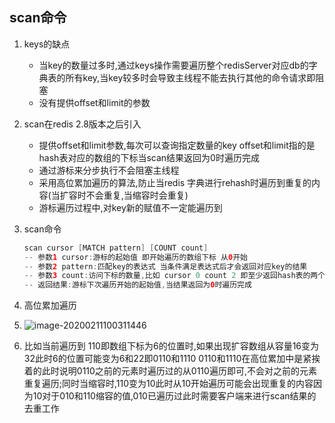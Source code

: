 ## scan命令

1. keys的缺点

   - 当key的数量过多时,通过keys操作需要遍历整个redisServer对应db的字典表的所有key,当key较多时会导致主线程不能去执行其他的命令请求即阻塞
   - 没有提供offset和limit的参数

2. scan在redis 2.8版本之后引入

   - 提供offset和limit参数,每次可以查询指定数量的key offset和limit指的是hash表对应的数组的下标当scan结果返回为0时遍历完成
   - 通过游标来分步执行不会阻塞主线程
   - 采用高位累加遍历的算法,防止当redis 字典进行rehash时遍历到重复的内容(当扩容时不会重复,当缩容时会重复)
   - 游标遍历过程中,对key新的赋值不一定能遍历到

3. scan命令

   ```java
   scan cursor [MATCH pattern] [COUNT count]
   -- 参数1 cursor:游标的起始值 即开始遍历的数组下标 从0开始
   -- 参数2 pattern:匹配key的表达式 当条件满足表达式后才会返回对应key的结果
   -- 参数3 count:访问下标的数量,比如 cursor 0 count 2 即至少返回hash表的两个下标,如果当链表为0时会访问2+个
   -- 返回结果:游标下次遍历开始的起始值,当结果返回为0时遍历完成
   ```

4. 高位累加遍历

5. ![image-20200211100311446](https://note.youdao.com/yws/public/resource/0913f7b1edd0a739cddfc0fb16cfac5b/xmlnote/5132790D086A449787EE3FCAC561D6C1/9145)

6. 比如当前遍历到 110即数组下标为6的位置时,如果出现扩容数组从容量16变为32此时6的位置可能变为6和22即0110和1110  0110和1110在高位累加中是紧挨着的此时说明0110之前的元素时遍历过的从0110遍历即可,不会对之前的元素重复遍历;同时当缩容时,110变为10此时从10开始遍历可能会出现重复的内容因为10对于010和110缩容的值,010已遍历过此时需要客户端来进行scan结果的去重工作

